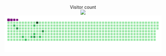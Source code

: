 <p align="center"> 
  Visitor count<br>
  <img src="https://profile-counter.glitch.me/Wayaer/count.svg" />
  <img src="https://github.com/Wayaer/wayaer/blob/wayaer/snake/contribution-grid-snake.gif" />
</p>
